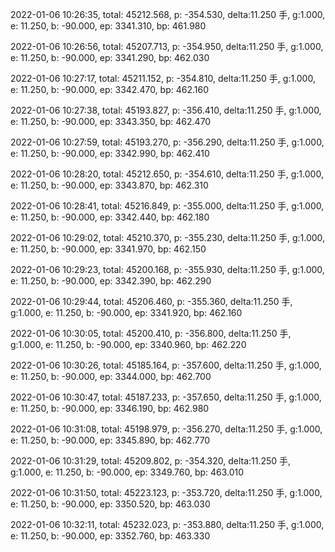 2022-01-06 10:26:35, total: 45212.568, p: -354.530, delta:11.250 手, g:1.000, e: 11.250, b: -90.000, ep: 3341.310, bp: 461.980

2022-01-06 10:26:56, total: 45207.713, p: -354.950, delta:11.250 手, g:1.000, e: 11.250, b: -90.000, ep: 3341.290, bp: 462.030

2022-01-06 10:27:17, total: 45211.152, p: -354.810, delta:11.250 手, g:1.000, e: 11.250, b: -90.000, ep: 3342.470, bp: 462.160

2022-01-06 10:27:38, total: 45193.827, p: -356.410, delta:11.250 手, g:1.000, e: 11.250, b: -90.000, ep: 3343.350, bp: 462.470

2022-01-06 10:27:59, total: 45193.270, p: -356.290, delta:11.250 手, g:1.000, e: 11.250, b: -90.000, ep: 3342.990, bp: 462.410

2022-01-06 10:28:20, total: 45212.650, p: -354.610, delta:11.250 手, g:1.000, e: 11.250, b: -90.000, ep: 3343.870, bp: 462.310

2022-01-06 10:28:41, total: 45216.849, p: -355.000, delta:11.250 手, g:1.000, e: 11.250, b: -90.000, ep: 3342.440, bp: 462.180

2022-01-06 10:29:02, total: 45210.370, p: -355.230, delta:11.250 手, g:1.000, e: 11.250, b: -90.000, ep: 3341.970, bp: 462.150

2022-01-06 10:29:23, total: 45200.168, p: -355.930, delta:11.250 手, g:1.000, e: 11.250, b: -90.000, ep: 3342.390, bp: 462.290

2022-01-06 10:29:44, total: 45206.460, p: -355.360, delta:11.250 手, g:1.000, e: 11.250, b: -90.000, ep: 3341.920, bp: 462.160

2022-01-06 10:30:05, total: 45200.410, p: -356.800, delta:11.250 手, g:1.000, e: 11.250, b: -90.000, ep: 3340.960, bp: 462.220

2022-01-06 10:30:26, total: 45185.164, p: -357.600, delta:11.250 手, g:1.000, e: 11.250, b: -90.000, ep: 3344.000, bp: 462.700

2022-01-06 10:30:47, total: 45187.233, p: -357.650, delta:11.250 手, g:1.000, e: 11.250, b: -90.000, ep: 3346.190, bp: 462.980

2022-01-06 10:31:08, total: 45198.979, p: -356.270, delta:11.250 手, g:1.000, e: 11.250, b: -90.000, ep: 3345.890, bp: 462.770

2022-01-06 10:31:29, total: 45209.802, p: -354.320, delta:11.250 手, g:1.000, e: 11.250, b: -90.000, ep: 3349.760, bp: 463.010

2022-01-06 10:31:50, total: 45223.123, p: -353.720, delta:11.250 手, g:1.000, e: 11.250, b: -90.000, ep: 3350.520, bp: 463.030

2022-01-06 10:32:11, total: 45232.023, p: -353.880, delta:11.250 手, g:1.000, e: 11.250, b: -90.000, ep: 3352.760, bp: 463.330